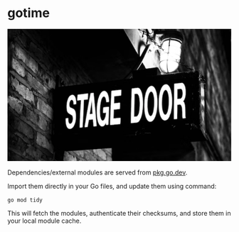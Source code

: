 gotime
===

![alt text](gotime.png "Go Time")



Dependencies/external modules are served from [pkg.go.dev](pkg.go.dev).

Import them directly in your Go files, and update them using command:

    go mod tidy

This will fetch the modules, authenticate their checksums, and store them in your local module cache.



